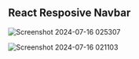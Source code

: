 ## React Resposive Navbar

![Screenshot 2024-07-16 025307](https://github.com/user-attachments/assets/73463883-6f41-41f2-9ad9-ed7735e51b14)


![Screenshot 2024-07-16 021103](https://github.com/user-attachments/assets/72e5fb27-242b-4adc-995b-b69ffed7e264)

